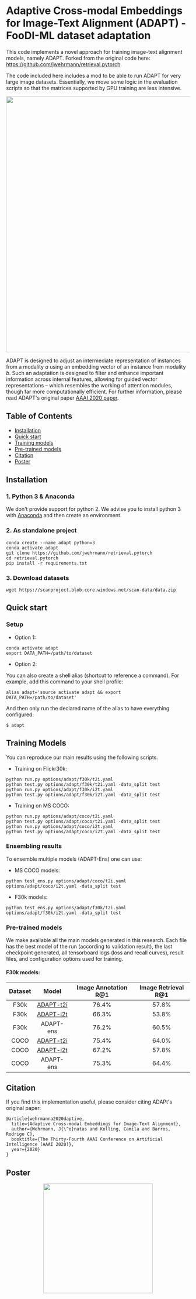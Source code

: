 # Adaptive Cross-modal Embeddings for Image-Text Alignment (ADAPT) - FooDI-ML dataset adaptation

This code implements a novel approach for training image-text alignment models, namely ADAPT. Forked from the original code here: https://github.com/jwehrmann/retrieval.pytorch.


The code included here includes a mod to be able to run ADAPT for very large image datasets. Essentially, we move some logic in the evaluation scripts so that the matrices supported by GPU training are less intensive.
<p align="center">
    <img src="assets/adapt.png" width="700"/>
</p>
<!-- future link: https://github.com/jwehrmann/retrieval.pytorch/assets/adapt.png -->

ADAPT is designed to adjust an intermediate representation of instances from a modality _a_ using an embedding vector of an instance from modality _b_. Such an adaptation is designed to filter and enhance important information across internal features, allowing for guided vector representations – which resembles the working of attention modules, though far more computationally efficient. For further information, please read ADAPT's original paper [AAAI 2020 paper](https://www.researchgate.net/publication/337636199_Adaptive_Cross-modal_Embeddings_for_Image-Text_Alignment).



## Table of Contents

* [Installation](#installation)
* [Quick start](#quickstart)
* [Training models](#training)
* [Pre-trained models](#pretrained)
* [Citation](#citation)
* [Poster](#poster)

## Installation
<a name="installation"/>

### 1. Python 3 & Anaconda

We don't provide support for python 2. We advise you to install python 3 with [Anaconda](https://docs.anaconda.com/anaconda/install/) and then create an environment.

### 2. As standalone project

```
conda create --name adapt python=3
conda activate adapt
git clone https://github.com/jwehrmann/retrieval.pytorch
cd retrieval.pytorch
pip install -r requirements.txt
```

### 3. Download datasets

```
wget https://scanproject.blob.core.windows.net/scan-data/data.zip
```

## Quick start
<a name="quickstart"/>


### Setup

* Option 1:

```
conda activate adapt
export DATA_PATH=/path/to/dataset
```

* Option 2:

You can also create a shell alias (shortcut to reference a command). For example, add this command to your shell profile:
```
alias adapt='source activate adapt && export DATA_PATH=/path/to/dataset' 
```

And then only run the declared name of the alias to have everything configured:
```
$ adapt
```

## Training Models
<a name="training"/>

You can reproduce our main results using the following scripts.

* Training on Flickr30k:
```
python run.py options/adapt/f30k/t2i.yaml
python test.py options/adapt/f30k/t2i.yaml -data_split test
python run.py options/adapt/f30k/i2t.yaml
python test.py options/adapt/f30k/i2t.yaml -data_split test
```

* Training on MS COCO:
```
python run.py options/adapt/coco/t2i.yaml
python test.py options/adapt/coco/t2i.yaml -data_split test
python run.py options/adapt/coco/i2t.yaml
python test.py options/adapt/coco/i2t.yaml -data_split test
```

### Ensembling results

To ensemble multiple models (ADAPT-Ens) one can use: 

* MS COCO models:
```
python test_ens.py options/adapt/coco/t2i.yaml options/adapt/coco/i2t.yaml -data_split test
```

* F30k models:
```
python test_ens.py options/adapt/f30k/t2i.yaml options/adapt/f30k/i2t.yaml -data_split test
```

### Pre-trained models
<a name="pretrained"/>

We make available all the main models generated in this research. Each file has the best model of the run (according to validation result), the last checkpoint generated, all tensorboard logs (loss and recall curves), result files, and configuration options used for training. 

#### F30k models:

| Dataset| Model      | Image Annotation R@1 | Image Retrieval R@1 |
|:--:    | :--:       | :--:                | :--:                 |
| F30k   | [ADAPT-t2i](https://wehrmann.s3-us-west-2.amazonaws.com/adapt_models/f30k_adapt_t2i.tar)  |   76.4%                  |   57.8%                  |
| F30k   | [ADAPT-i2t](https://wehrmann.s3-us-west-2.amazonaws.com/adapt_models/f30k_adapt_i2t.tar)  | 66.3%                   |   53.8%                    |
| F30k | ADAPT-ens | 76.2%    | 60.5%   | 
| COCO | [ADAPT-t2i](https://wehrmann.s3-us-west-2.amazonaws.com/adapt_models/coco_adapt_t2i.tar) | 75.4% |  64.0%    | 
| COCO | [ADAPT-i2t](https://wehrmann.s3-us-west-2.amazonaws.com/adapt_models/coco_adapt_i2t.tar) | 67.2%    | 57.8%   | 
| COCO | ADAPT-ens | 75.3%    | 64.4%   | 

## Citation
<a name="citation"/>

If you find this implementation useful, please consider citing ADAPt's original paper:

```
@article{wehrmanna2020daptive,
  title={Adaptive Cross-modal Embeddings for Image-Text Alignment},
  author={Wehrmann, J{\^o}natas and Kolling, Camila and Barros, Rodrigo C},
  booktitle={The Thirty-Fourth AAAI Conference on Artificial Intelligence (AAAI 2020)},
  year={2020}
}
```


## Poster
<a name="poster"/>

<p align="center">
    <img src="assets/adapt_poster.png" width="300"/>
</p>
